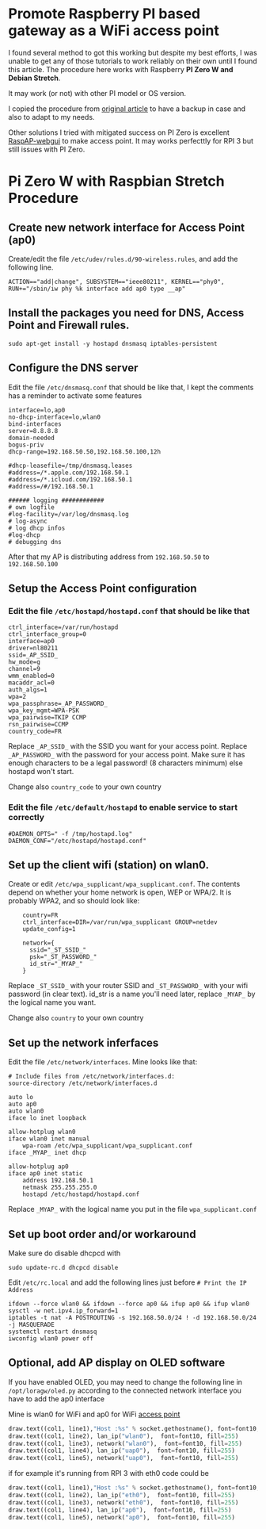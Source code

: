 # Promote Raspberry PI based gateway as a WiFi access point

 I found several method to got this working but despite my best efforts, I was unable to get any of those tutorials to work reliably on their own until I found this article. The procedure here works with Raspberry **PI Zero W and Debian Stretch**.

 It may work (or not) with other PI model or OS version.

I copied the procedure from [original article](https://albeec13.github.io/2017/09/26/raspberry-pi-zero-w-simultaneous-ap-and-managed-mode-wifi/) to have a backup in case and also to adapt to my needs.

Other solutions I tried with mitigated success on PI Zero is excellent [RaspAP-webgui](https://github.com/billz/raspap-webgui) to make access point. It may works perfecttly for RPI 3 but still issues with PI Zero.

# Pi Zero W with Raspbian Stretch Procedure

## Create new network interface for Access Point (ap0)

Create/edit the file `/etc/udev/rules.d/90-wireless.rules`, and add the following line.

```
ACTION=="add|change", SUBSYSTEM=="ieee80211", KERNEL=="phy0", RUN+="/sbin/iw phy %k interface add ap0 type __ap"
```


## Install the packages you need for DNS, Access Point and Firewall rules.
```
sudo apt-get install -y hostapd dnsmasq iptables-persistent
```

## Configure the DNS server

Edit the file `/etc/dnsmasq.conf` that should be like that, I kept the comments has a reminder to activate some features

```
interface=lo,ap0
no-dhcp-interface=lo,wlan0
bind-interfaces
server=8.8.8.8
domain-needed
bogus-priv
dhcp-range=192.168.50.50,192.168.50.100,12h

#dhcp-leasefile=/tmp/dnsmasq.leases
#address=/*.apple.com/192.168.50.1
#address=/*.icloud.com/192.168.50.1
#address=/#/192.168.50.1

###### logging ############
# own logfile
#log-facility=/var/log/dnsmasq.log
# log-async
# log dhcp infos
#log-dhcp
# debugging dns
```

After that my AP is distributing address from `192.168.50.50` to `192.168.50.100`

## Setup the Access Point configuration

### Edit the file `/etc/hostapd/hostapd.conf` that should be like that

```
ctrl_interface=/var/run/hostapd
ctrl_interface_group=0
interface=ap0
driver=nl80211
ssid=_AP_SSID_
hw_mode=g
channel=9
wmm_enabled=0
macaddr_acl=0
auth_algs=1
wpa=2
wpa_passphrase=_AP_PASSWORD_
wpa_key_mgmt=WPA-PSK
wpa_pairwise=TKIP CCMP
rsn_pairwise=CCMP
country_code=FR
```

Replace `_AP_SSID_` with the SSID you want for your access point. Replace `_AP_PASSWORD_` with the password for your access point. Make sure it has enough characters to be a legal password! (8 characters minimum) else hostapd won't start.

Change also `country_code` to your own country

### Edit the file `/etc/default/hostapd` to enable service to start correctly

```
#DAEMON_OPTS=" -f /tmp/hostapd.log"
DAEMON_CONF="/etc/hostapd/hostapd.conf"
```

## Set up the client wifi (station) on wlan0.

Create or edit `/etc/wpa_supplicant/wpa_supplicant.conf`. The contents depend on whether your home network is open, WEP or WPA/2.  It is
probably WPA2, and so should look like:

```
    country=FR
    ctrl_interface=DIR=/var/run/wpa_supplicant GROUP=netdev
    update_config=1    

    network={
      ssid="_ST_SSID_"
      psk="_ST_PASSWORD_"
      id_str="_MYAP_"
    }

```

Replace `_ST_SSID_` with your router SSID and `_ST_PASSWORD_` with your wifi password (in clear text). 
id_str is a name you'll need later, replace `_MYAP_` by the logical name you want.

Change also `country` to your own country


## Set up the network inferfaces

Edit the file  `/etc/network/interfaces`. Mine looks like that:

```
# Include files from /etc/network/interfaces.d:
source-directory /etc/network/interfaces.d

auto lo
auto ap0
auto wlan0
iface lo inet loopback

allow-hotplug wlan0
iface wlan0 inet manual
    wpa-roam /etc/wpa_supplicant/wpa_supplicant.conf
iface _MYAP_ inet dhcp

allow-hotplug ap0
iface ap0 inet static
    address 192.168.50.1
    netmask 255.255.255.0
    hostapd /etc/hostapd/hostapd.conf
```

Replace `_MYAP_` with the logical name you put in the file `wpa_supplicant.conf`

## Set up boot order and/or workaround

Make sure do disable dhcpcd with 
```shell
sudo update-rc.d dhcpcd disable
```

Edit `/etc/rc.local` and add the following lines just before `# Print the IP Address`

```shell
ifdown --force wlan0 && ifdown --force ap0 && ifup ap0 && ifup wlan0
sysctl -w net.ipv4.ip_forward=1
iptables -t nat -A POSTROUTING -s 192.168.50.0/24 ! -d 192.168.50.0/24 -j MASQUERADE
systemctl restart dnsmasq
iwconfig wlan0 power off
```

## Optional, add AP display on OLED software

If you have enabled OLED, you may need to change the following line in `/opt/loragw/oled.py` according to the connected network interface you have to add the ap0 interface

Mine is wlan0 for WiFi and ap0 for WiFi [access point](https://github.com/ch2i/LoraGW-Setup/blob/master/doc/AccessPoint.md)
```python
draw.text((col1, line1),"Host :%s" % socket.gethostname(), font=font10, fill=255)
draw.text((col1, line2), lan_ip("wlan0"),  font=font10, fill=255)
draw.text((col1, line3), network("wlan0"),  font=font10, fill=255)
draw.text((col1, line4), lan_ip("uap0"),  font=font10, fill=255)
draw.text((col1, line5), network("uap0"),  font=font10, fill=255)
```

if for example it's running from RPI 3 with eth0 code could be 
```python
draw.text((col1, line1),"Host :%s" % socket.gethostname(), font=font10, fill=255)
draw.text((col1, line2), lan_ip("eth0"),  font=font10, fill=255)
draw.text((col1, line3), network("eth0"),  font=font10, fill=255)
draw.text((col1, line4), lan_ip("ap0"),  font=font10, fill=255)
draw.text((col1, line5), network("ap0"),  font=font10, fill=255)
```
